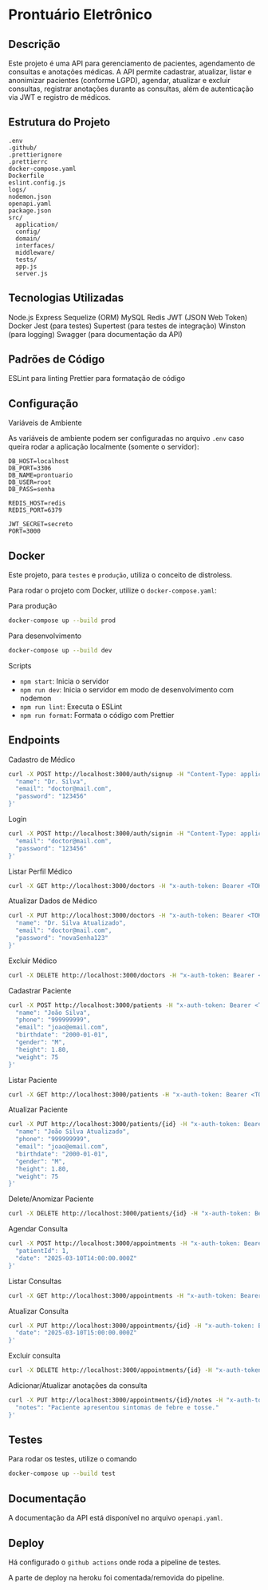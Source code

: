 # Prontuário Eletrônico

## Descrição

Este projeto é uma API para gerenciamento de pacientes, agendamento de consultas e anotações médicas. A API permite cadastrar, atualizar, listar e anonimizar pacientes (conforme LGPD), agendar, atualizar e excluir consultas, registrar anotações durante as consultas, além de autenticação via JWT e registro de médicos.

## Estrutura do Projeto

```
.env
.github/
.prettierignore
.prettierrc
docker-compose.yaml
Dockerfile
eslint.config.js
logs/
nodemon.json
openapi.yaml
package.json
src/
  application/
  config/
  domain/
  interfaces/
  middleware/
  tests/
  app.js
  server.js
```

## Tecnologias Utilizadas

Node.js
Express
Sequelize (ORM)
MySQL
Redis
JWT (JSON Web Token)
Docker
Jest (para testes)
Supertest (para testes de integração)
Winston (para logging)
Swagger (para documentação da API)

## Padrões de Código

ESLint para linting
Prettier para formatação de código

## Configuração

Variáveis de Ambiente

As variáveis de ambiente podem ser configuradas no arquivo `.env` caso queira rodar a aplicação localmente (somente o servidor):

```env
DB_HOST=localhost
DB_PORT=3306
DB_NAME=prontuario
DB_USER=root
DB_PASS=senha

REDIS_HOST=redis
REDIS_PORT=6379

JWT_SECRET=secreto
PORT=3000
```

## Docker

Este projeto, para `testes` e `produção`, utiliza o conceito de distroless.

Para rodar o projeto com Docker, utilize o `docker-compose.yaml`:

Para produção

```sh
docker-compose up --build prod
```

Para desenvolvimento

```sh
docker-compose up --build dev
```

Scripts

- `npm start`: Inicia o servidor
- `npm run dev`: Inicia o servidor em modo de desenvolvimento com nodemon
- `npm run lint`: Executa o ESLint
- `npm run format`: Formata o código com Prettier

## Endpoints

Cadastro de Médico

```sh
curl -X POST http://localhost:3000/auth/signup -H "Content-Type: application/json" -d '{
  "name": "Dr. Silva",
  "email": "doctor@mail.com",
  "password": "123456"
}'
```

Login

```sh
curl -X POST http://localhost:3000/auth/signin -H "Content-Type: application/json" -d '{
  "email": "doctor@mail.com",
  "password": "123456"
}'
```

Listar Perfil Médico

```sh
curl -X GET http://localhost:3000/doctors -H "x-auth-token: Bearer <TOKEN>"
```

Atualizar Dados de Médico

```sh
curl -X PUT http://localhost:3000/doctors -H "x-auth-token: Bearer <TOKEN>" -H "Content-Type: application/json" -d '{
  "name": "Dr. Silva Atualizado",
  "email": "doctor@mail.com",
  "password": "novaSenha123"
}'
```

Excluir Médico

```sh
curl -X DELETE http://localhost:3000/doctors -H "x-auth-token: Bearer <TOKEN>"
```

Cadastrar Paciente

```sh
curl -X POST http://localhost:3000/patients -H "x-auth-token: Bearer <TOKEN>" -H "Content-Type: application/json" -d '{
  "name": "João Silva",
  "phone": "999999999",
  "email": "joao@email.com",
  "birthdate": "2000-01-01",
  "gender": "M",
  "height": 1.80,
  "weight": 75
}'
```

Listar Paciente

```sh
curl -X GET http://localhost:3000/patients -H "x-auth-token: Bearer <TOKEN>"
```

Atualizar Paciente

```sh
curl -X PUT http://localhost:3000/patients/{id} -H "x-auth-token: Bearer <TOKEN>" -H "Content-Type: application/json" -d '{
  "name": "João Silva Atualizado",
  "phone": "999999999",
  "email": "joao@email.com",
  "birthdate": "2000-01-01",
  "gender": "M",
  "height": 1.80,
  "weight": 75
}'
```

Delete/Anomizar Paciente

```sh
curl -X DELETE http://localhost:3000/patients/{id} -H "x-auth-token: Bearer <TOKEN>"
```

Agendar Consulta

```sh
curl -X POST http://localhost:3000/appointments -H "x-auth-token: Bearer <TOKEN>" -H "Content-Type: application/json" -d '{
  "patientId": 1,
  "date": "2025-03-10T14:00:00.000Z"
}'
```

Listar Consultas

```sh
curl -X GET http://localhost:3000/appointments -H "x-auth-token: Bearer <TOKEN>"
```

Atualizar Consulta

```sh
curl -X PUT http://localhost:3000/appointments/{id} -H "x-auth-token: Bearer <TOKEN>" -H "Content-Type: application/json" -d '{
  "date": "2025-03-10T15:00:00.000Z"
}'
```

Excluir consulta

```sh
curl -X DELETE http://localhost:3000/appointments/{id} -H "x-auth-token: Bearer <TOKEN>"
```

Adicionar/Atualizar anotações da consulta

```sh
curl -X PUT http://localhost:3000/appointments/{id}/notes -H "x-auth-token: Bearer <TOKEN>" -H "Content-Type: application/json" -d '{
  "notes": "Paciente apresentou sintomas de febre e tosse."
}'
```

## Testes

Para rodar os testes, utilize o comando

```sh
docker-compose up --build test
```

## Documentação

A documentação da API está disponível no arquivo `openapi.yaml`.

## Deploy

Há configurado o `github actions` onde roda a pipeline de testes.

A parte de deploy na heroku foi comentada/removida do pipeline.